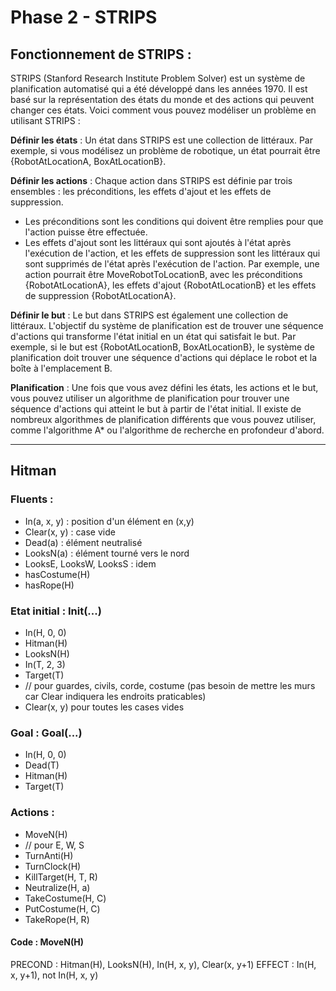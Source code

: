 # Phase 2 - STRIPS

## Fonctionnement de STRIPS :

STRIPS (Stanford Research Institute Problem Solver) est un système de planification automatisé qui a été développé dans les années 1970. Il est basé sur la représentation des états du monde et des actions qui peuvent changer ces états. Voici comment vous pouvez modéliser un problème en utilisant STRIPS :

**Définir les états** : Un état dans STRIPS est une collection de littéraux. Par exemple, si vous modélisez un problème de robotique, un état pourrait être {RobotAtLocationA, BoxAtLocationB}.

**Définir les actions** : Chaque action dans STRIPS est définie par trois ensembles : les préconditions, les effets d'ajout et les effets de suppression. 

- Les préconditions sont les conditions qui doivent être remplies pour que l'action puisse être effectuée. 
- Les effets d'ajout sont les littéraux qui sont ajoutés à l'état après l'exécution de l'action, et les effets de suppression sont les littéraux qui sont supprimés de l'état après l'exécution de l'action. Par exemple, une action pourrait être MoveRobotToLocationB, avec les préconditions {RobotAtLocationA}, les effets d'ajout {RobotAtLocationB} et les effets de suppression {RobotAtLocationA}.

**Définir le but** : Le but dans STRIPS est également une collection de littéraux. L'objectif du système de planification est de trouver une séquence d'actions qui transforme l'état initial en un état qui satisfait le but. Par exemple, si le but est {RobotAtLocationB, BoxAtLocationB}, le système de planification doit trouver une séquence d'actions qui déplace le robot et la boîte à l'emplacement B.

**Planification** : Une fois que vous avez défini les états, les actions et le but, vous pouvez utiliser un algorithme de planification pour trouver une séquence d'actions qui atteint le but à partir de l'état initial. Il existe de nombreux algorithmes de planification différents que vous pouvez utiliser, comme l'algorithme A* ou l'algorithme de recherche en profondeur d'abord.

---

## Hitman

### Fluents :
- In(a, x, y) : position d'un élément en (x,y)
- Clear(x, y) : case vide
- Dead(a) : élément neutralisé
- LooksN(a) : élément tourné vers le nord
- LooksE, LooksW, LooksS : idem
- hasCostume(H)
- hasRope(H)
### Etat initial : Init(...)
- In(H, 0, 0)
- Hitman(H)
- LooksN(H)
- In(T, 2, 3)
- Target(T)
- // pour guardes, civils, corde, costume (pas besoin de mettre les murs car Clear indiquera les endroits praticables)
- Clear(x, y) pour toutes les cases vides
### Goal : Goal(...)
- In(H, 0, 0)
- Dead(T)
- Hitman(H)
- Target(T)
### Actions :
- MoveN(H)
- // pour E, W, S
- TurnAnti(H)
- TurnClock(H)
- KillTarget(H, T, R)
- Neutralize(H, a)
- TakeCostume(H, C)
- PutCostume(H, C)
- TakeRope(H, R)
#### Code : MoveN(H)
PRECOND : Hitman(H), LooksN(H), In(H, x, y), Clear(x, y+1)
EFFECT : In(H, x, y+1), not In(H, x, y)